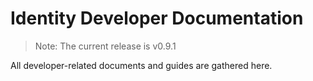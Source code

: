 # Identity Developer Documentation
>Note:
>The current release is v0.9.1

All developer-related documents and guides are gathered here.
